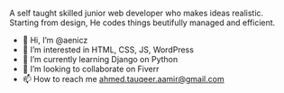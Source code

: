 A self taught skilled junior web developer who makes ideas realistic. Starting from design, He codes things beutifully managed and efficient.


- 👋 Hi, I’m @aenicz
- 👀 I’m interested in HTML, CSS, JS, WordPress
- 🌱 I’m currently learning Django on Python
- 💞️ I’m looking to collaborate on Fiverr
- 📫 How to reach me ahmed.tauqeer.aamir@gmail.com

<!---
ahmedaamirtauqeer/ahmedaamirtauqeer is a ✨ special ✨ repository because its `README.md` (this file) appears on your GitHub profile.
You can click the Preview link to take a look at your changes.
--->
